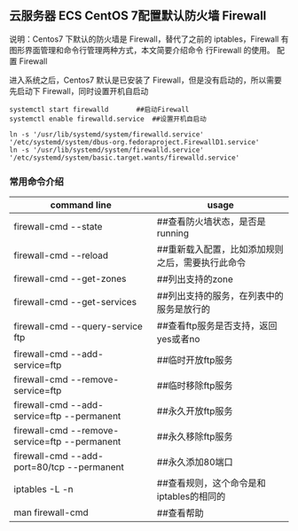 ## 云服务器 ECS CentOS 7配置默认防火墙 Firewall

说明：Centos7 下默认的防火墙是 Firewall，替代了之前的 iptables，Firewall 有图形界面管理和命令行管理两种方式，本文简要介绍命令 行Firewall 的使用。
配置 Firewall

进入系统之后，Centos7 默认是已安装了 Firewall，但是没有启动的，所以需要先启动下 Firewall，同时设置开机自启动

```
systemctl start firewalld       ##启动Firewall
systemctl enable firewalld.service  ##设置开机自启动
 
ln -s '/usr/lib/systemd/system/firewalld.service' '/etc/systemd/system/dbus-org.fedoraproject.FirewallD1.service'
ln -s '/usr/lib/systemd/system/firewalld.service' '/etc/systemd/system/basic.target.wants/firewalld.service'
```

### 常用命令介绍

|command line|usage|
|---|---|
|firewall-cmd --state|                           ##查看防火墙状态，是否是running|
|firewall-cmd --reload|                          ##重新载入配置，比如添加规则之后，需要执行此命令|
|firewall-cmd --get-zones|                       ##列出支持的zone|
|firewall-cmd --get-services|                    ##列出支持的服务，在列表中的服务是放行的
|firewall-cmd --query-service ftp|               ##查看ftp服务是否支持，返回yes或者no|
|firewall-cmd --add-service=ftp|                 ##临时开放ftp服务|
|firewall-cmd --remove-service=ftp|              ##临时移除ftp服务|
|firewall-cmd --add-service=ftp --permanent|     ##永久开放ftp服务|
|firewall-cmd --remove-service=ftp --permanent|  ##永久移除ftp服务|
|firewall-cmd --add-port=80/tcp --permanent|     ##永久添加80端口|
|iptables -L -n|                                 ##查看规则，这个命令是和iptables的相同的|
|man firewall-cmd|                               ##查看帮助|


